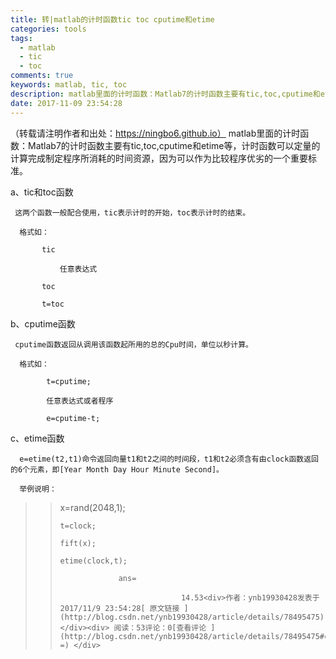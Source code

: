 ```yaml
---
title: 转|matlab的计时函数tic toc cputime和etime
categories: tools
tags:
  - matlab
  - tic
  - toc
comments: true
keywords: matlab, tic, toc
description: matlab里面的计时函数：Matlab7的计时函数主要有tic,toc,cputime和etime等，计时函数可以定量的计算完成制定程序所消耗的时间资源，因为可以作为比较程序优劣的一个重要标准。 
date: 2017-11-09 23:54:28
---
```

（转载请注明作者和出处：https://ningbo6.github.io）
matlab里面的计时函数：Matlab7的计时函数主要有tic,toc,cputime和etime等，计时函数可以定量的计算完成制定程序所消耗的时间资源，因为可以作为比较程序优劣的一个重要标准。 

  a、tic和toc函数 

     这两个函数一般配合使用，tic表示计时的开始，toc表示计时的结束。 

      格式如： 

           tic 

               任意表达式 

           toc 

           t=toc 

  b、cputime函数 

     cputime函数返回从调用该函数起所用的总的Cpu时间，单位以秒计算。 

      格式如： 

            t=cputime; 

            任意表达式或者程序 

            e=cputime-t; 

   c、etime函数 

      e=etime(t2,t1)命令返回向量t1和t2之间的时间段，t1和t2必须含有由clock函数返回的6个元素，即[Year Month Day Hour Minute Second]。 

      举例说明：

> > x=rand(2048,1); 
> > 
> >     t=clock; 
> > 
> >     fift(x); 
> > 
> >     etime(clock,t); 
> > 
> >                  ans= 
> > 
> >                                14.53<div>作者：ynb19930428发表于2017/11/9 23:54:28[ 原文链接 ](http://blog.csdn.net/ynb19930428/article/details/78495475)</div><div> 阅读：53评论：0[查看评论 ](http://blog.csdn.net/ynb19930428/article/details/78495475#commentstarget =) </div>